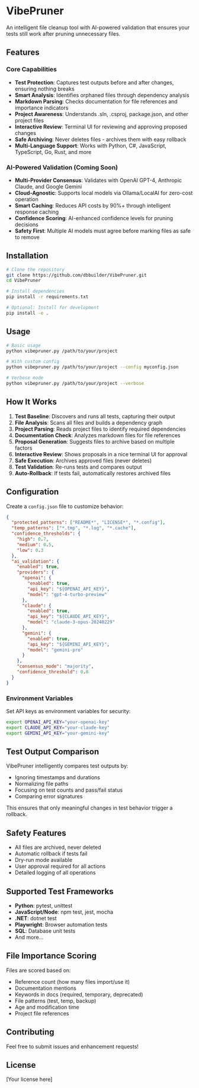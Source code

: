 # VibePruner

An intelligent file cleanup tool with AI-powered validation that ensures your tests still work after pruning unnecessary files.

## Features

### Core Capabilities
- **Test Protection**: Captures test outputs before and after changes, ensuring nothing breaks
- **Smart Analysis**: Identifies orphaned files through dependency analysis
- **Markdown Parsing**: Checks documentation for file references and importance indicators
- **Project Awareness**: Understands .sln, .csproj, package.json, and other project files
- **Interactive Review**: Terminal UI for reviewing and approving proposed changes
- **Safe Archiving**: Never deletes files - archives them with easy rollback
- **Multi-Language Support**: Works with Python, C#, JavaScript, TypeScript, Go, Rust, and more

### AI-Powered Validation (Coming Soon)
- **Multi-Provider Consensus**: Validates with OpenAI GPT-4, Anthropic Claude, and Google Gemini
- **Cloud-Agnostic**: Supports local models via Ollama/LocalAI for zero-cost operation
- **Smart Caching**: Reduces API costs by 90%+ through intelligent response caching
- **Confidence Scoring**: AI-enhanced confidence levels for pruning decisions
- **Safety First**: Multiple AI models must agree before marking files as safe to remove

## Installation

```bash
# Clone the repository
git clone https://github.com/dbbuilder/VibePruner.git
cd VibePruner

# Install dependencies
pip install -r requirements.txt

# Optional: Install for development
pip install -e .
```

## Usage

```bash
# Basic usage
python vibepruner.py /path/to/your/project

# With custom config
python vibepruner.py /path/to/your/project --config myconfig.json

# Verbose mode
python vibepruner.py /path/to/your/project --verbose
```

## How It Works

1. **Test Baseline**: Discovers and runs all tests, capturing their output
2. **File Analysis**: Scans all files and builds a dependency graph
3. **Project Parsing**: Reads project files to identify required dependencies
4. **Documentation Check**: Analyzes markdown files for file references
5. **Proposal Generation**: Suggests files to archive based on multiple factors
6. **Interactive Review**: Shows proposals in a nice terminal UI for approval
7. **Safe Execution**: Archives approved files (never deletes)
8. **Test Validation**: Re-runs tests and compares output
9. **Auto-Rollback**: If tests fail, automatically restores archived files

## Configuration

Create a `config.json` file to customize behavior:

```json
{
  "protected_patterns": ["README*", "LICENSE*", "*.config"],
  "temp_patterns": ["*.tmp", "*.log", "*.cache"],
  "confidence_thresholds": {
    "high": 0.7,
    "medium": 0.5,
    "low": 0.3
  },
  "ai_validation": {
    "enabled": true,
    "providers": {
      "openai": {
        "enabled": true,
        "api_key": "${OPENAI_API_KEY}",
        "model": "gpt-4-turbo-preview"
      },
      "claude": {
        "enabled": true,
        "api_key": "${CLAUDE_API_KEY}",
        "model": "claude-3-opus-20240229"
      },
      "gemini": {
        "enabled": true,
        "api_key": "${GEMINI_API_KEY}",
        "model": "gemini-pro"
      }
    },
    "consensus_mode": "majority",
    "confidence_threshold": 0.8
  }
}
```

### Environment Variables

Set API keys as environment variables for security:

```bash
export OPENAI_API_KEY="your-openai-key"
export CLAUDE_API_KEY="your-claude-key"
export GEMINI_API_KEY="your-gemini-key"
```

## Test Output Comparison

VibePruner intelligently compares test outputs by:
- Ignoring timestamps and durations
- Normalizing file paths
- Focusing on test counts and pass/fail status
- Comparing error signatures

This ensures that only meaningful changes in test behavior trigger a rollback.

## Safety Features

- All files are archived, never deleted
- Automatic rollback if tests fail
- Dry-run mode available
- User approval required for all actions
- Detailed logging of all operations

## Supported Test Frameworks

- **Python**: pytest, unittest
- **JavaScript/Node**: npm test, jest, mocha
- **.NET**: dotnet test
- **Playwright**: Browser automation tests
- **SQL**: Database unit tests
- And more...

## File Importance Scoring

Files are scored based on:
- Reference count (how many files import/use it)
- Documentation mentions
- Keywords in docs (required, temporary, deprecated)
- File patterns (test, temp, backup)
- Age and modification time
- Project file references

## Contributing

Feel free to submit issues and enhancement requests!

## License

[Your license here]
